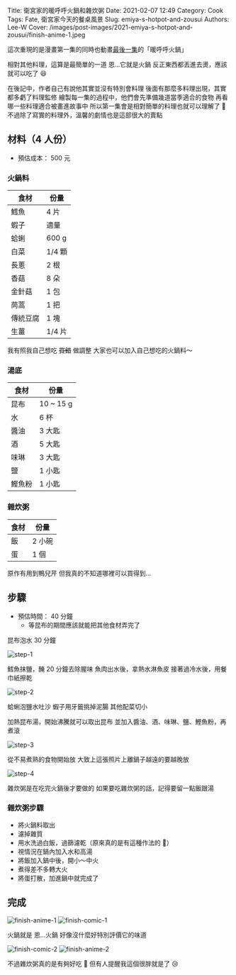 Title: 衛宮家的暖呼呼火鍋和雜炊粥
Date: 2021-02-07 12:49
Category: Cook
Tags: Fate, 衛宮家今天的餐桌風景
Slug: emiya-s-hotpot-and-zousui
Authors: Lee-W
Cover: /images/post-images/2021-emiya-s-hotpot-and-zousui/finish-anime-1.jpeg

這次重現的是漫畫第一集的同時也動畫[最後一集](https://ani.gamer.com.tw/animeVideo.php?sn=16739)的「暖呼呼火鍋」

<!--more-->

相對其他料理，這算是最簡單的一道
恩...它就是火鍋
反正東西都丟進去燙，應該就可以吃了 😆

在後記中，作者自己有說他其實並沒有特別會料理
後面有那麼多料理出現，其實都多虧了料理監修
繪製每一集的過程中，他們會先準備幾道當季適合的食物
再看哪一些料理適合被畫進故事中
所以第一集會是相對簡單的料理也就可以理解了 🤔
不過除了寫實的料理外，溫馨的劇情也是這部很大的賣點

## 材料（4 人份）
* 預估成本： 500 元

### 火鍋料

| 食材 | 份量 |
| --- | --- |
| 鱈魚 | 4 片 |
| 蝦子 | 適量 |
| 蛤蜊 | 600 g |
| 白菜 | 1/4 顆 |
| 長蔥 | 2 根 |
| 香菇 | 8 朵 |
| 金針菇 | 1 包 |
| 茼蒿 | 1 把 |
| 傳統豆腐 | 1 塊 |
| 生薑 | 1/4 片 |

我有照我自己想吃 ~~買錯~~ 做調整
大家也可以加入自己想吃的火鍋料～

### 湯底

| 食材 | 份量 |
| --- | --- |
| 昆布 | 10 ~ 15 g |
| 水 | 6 杯 |
| 醬油 | 3 大匙 |
| 酒 | 5 大匙 |
| 味琳 | 3 大匙 |
| 鹽 | 1 小匙 |
| 鰹魚粉 | 1 小匙 |

### 雜炊粥

| 食材 | 份量 |
| --- | --- |
| 飯 | 2 小碗 |
| 蛋 | 1 個 |

原作有用到鴨兒芹
但我真的不知道哪裡可以買得到...

## 步驟
* 預估時間： 40 分鐘
    * 等昆布的期間應該就能把其他食材弄完了

昆布泡水 30 分鐘

![step-1]({static}/images/post-images/2021-emiya-s-hotpot-and-zousui/step-1.jpeg)

鱈魚抹鹽，醃 20 分鐘去除腥味
魚肉出水後，拿熱水淋魚皮
接著過冷水後，用餐巾紙擦乾

![step-2]({static}/images/post-images/2021-emiya-s-hotpot-and-zousui/step-2.jpeg)

蛤蜊泡鹽水吐沙
蝦子用牙籤挑掉泥腸
其他配菜切小

加熱昆布湯，開始沸騰就可以取出昆布
並加入醬油、酒、味琳、鹽、鰹魚粉，再煮滾

![step-3]({static}/images/post-images/2021-emiya-s-hotpot-and-zousui/step-3.jpeg)

從不易煮熟的食物開始放
大致上這張照片上離鍋子越遠的要越晚放

![step-4]({static}/images/post-images/2021-emiya-s-hotpot-and-zousui/step-4.jpeg)

雜炊粥是在吃完火鍋後才要做的
如果要吃雜炊粥的話，記得要留一點飯跟湯

### 雜炊粥步驟
* 將火鍋料取出
* 濾掉雜質
* 用水洗過白飯，過篩濾乾（原來真的是有這種作法的 🤔）
* 視情況在鍋內加入水和高湯
* 將飯加入鍋中後，開小～中火
* 煮得差不多轉大火
* 將蛋打散，加進鍋中就完成了

## 完成
![finish-anime-1]({static}/images/post-images/2021-emiya-s-hotpot-and-zousui/finish-anime-1.jpeg)
![finish-comic-1]({static}/images/post-images/2021-emiya-s-hotpot-and-zousui/finish-comic-1.jpeg)

火鍋就是
恩...火鍋
好像沒什麼好特別評價它的味道

![finish-comic-2]({static}/images/post-images/2021-emiya-s-hotpot-and-zousui/finish-comic-2.jpeg)
![finish-anime-2]({static}/images/post-images/2021-emiya-s-hotpot-and-zousui/finish-anime-2.jpeg)

不過雜炊粥真的是有夠好吃 🤩
但有人提醒我這個很胖就是了 😢
